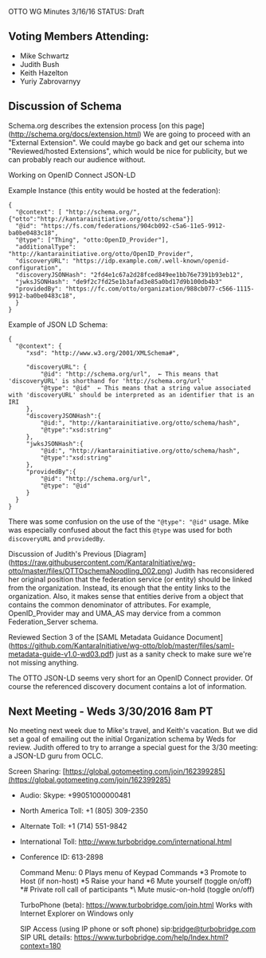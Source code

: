 OTTO WG Minutes 3/16/16
STATUS: Draft

## Voting Members Attending:
 - Mike Schwartz
 - Judith Bush
 - Keith Hazelton
 - Yuriy Zabrovarnyy

## Discussion of Schema

Schema.org describes the extension process [on this page] 
(http://schema.org/docs/extension.html) We are going to proceed with an 
"External Extension". We could maybe go back and get our schema into 
"Reviewed/hosted Extensions", which would be nice
for publicity, but we can probably reach our audience without.

Working on OpenID Connect JSON-LD

Example Instance (this entity would be hosted at the federation):

    {
      "@context": [ "http://schema.org/", {"otto":"http://kantarainitiative.org/otto/schema"}]
      "@id": "https://fs.com/federations/904cb092-c5a6-11e5-9912-ba0be0483c18",
      "@type": ["Thing", "otto:OpenID_Provider"],
      "additionalType": "http://kantarainitiative.org/otto/OpenID_Provider",
      "discoveryURL": "https://idp.example.com/.well-known/openid-configuration",
      "discoveryJSONHash": "2fd4e1c67a2d28fced849ee1bb76e7391b93eb12",
      "jwksJSONHash": "de9f2c7fd25e1b3afad3e85a0bd17d9b100db4b3"
      "providedBy": "https://fc.com/otto/organization/988cb077-c566-1115-9912-ba0be0483c18",
      }
    }

Example of JSON LD Schema:

    {
      "@context": {
         "xsd": "http://www.w3.org/2001/XMLSchema#",
 
         "discoveryURL": {
             "@id": "http://schema.org/url",  ← This means that 'discoveryURL' is shorthand for 'http://schema.org/url' 
             "@type": "@id"  ← This means that a string value associated with 'discoveryURL' should be interpreted as an identifier that is an IRI 
         },
         "discoveryJSONHash":{
             "@id:", "http://kantarainitiative.org/otto/schema/hash",
             "@type":"xsd:string"
         },
         "jwksJSONHash":{
             "@id:", "http://kantarainitiative.org/otto/schema/hash",
             "@type":"xsd:string"
         },
         "providedBy":{
             "@id": "http://schema.org/url", 
             "@type": "@id"
         }
      }
    }

There was some confusion on the use of the `"@type": "@id"` usage. Mike was
especially confused about the fact this `@type` was used for both `discoveryURL`
and `providedBy`.

Discussion of Judith's Previous [Diagram]
(https://raw.githubusercontent.com/KantaraInitiative/wg-otto/master/files/OTTOschemaNoodling_002.png)
Judith has reconsidered her original position that the federation service (or entity)
should be linked from the organization. Instead, its enough that the entity links
to the organization. Also, it makes sense that entities derive from a object that 
contains the common denominator of attributes. For example, OpenID_Provider may
and UMA_AS may dervice from a common Federation_Server schema.

Reviewed Section 3 of the [SAML Metadata Guidance Document]
(https://github.com/KantaraInitiative/wg-otto/blob/master/files/saml-metadata-guide-v1.0-wd03.pdf)
just as a sanity check to make sure we're not missing anything. 

The OTTO JSON-LD seems very short for an OpenID Connect provider. Of course
the referenced discovery document contains a lot of information.

## Next Meeting - Weds 3/30/2016 8am PT

No meeting next week due to Mike's travel, and Keith's vacation. But we 
did set a goal of emailing out the initial Organization schema by Weds 
for review. Judith offered to try to arrange a special guest for the 3/30 meeting: 
a JSON-LD guru from OCLC. 

Screen Sharing: [https://global.gotomeeting.com/join/162399285](https://global.gotomeeting.com/join/162399285)

 - Audio: Skype: +99051000000481
 - North America Toll: +1 (805) 309-2350
 - Alternate Toll: +1 (714) 551-9842
 - International Toll: http://www.turbobridge.com/international.html

 - Conference ID: 613-2898

    Command Menu: 0 Plays menu of Keypad Commands *3 Promote to Host (if non-host) *5 Raise your hand 
    *6 Mute yourself (toggle on/off) *# Private roll call of participants *\ Mute music-on-hold (toggle on/off)

    TurboPhone (beta): https://www.turbobridge.com/join.html Works with Internet Explorer on Windows only

    SIP Access (using IP phone or soft phone) sip:bridge@turbobridge.com
    SIP URL details: https://www.turbobridge.com/help/Index.html?context=180

